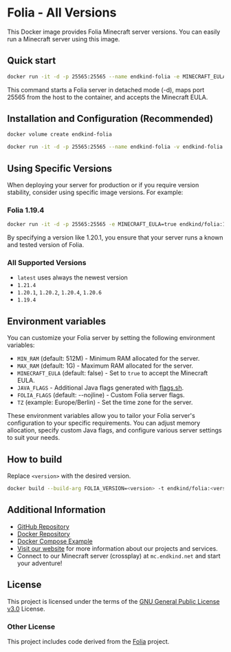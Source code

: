 # Folia - All Versions

This Docker image provides Folia Minecraft server versions. You can easily run a Minecraft server using this image.

## Quick start

```bash
docker run -it -d -p 25565:25565 --name endkind-folia -e MINECRAFT_EULA=true endkind/folia:latest
```

This command starts a Folia server in detached mode (-d), maps port 25565 from the host to the container, and accepts the Minecraft EULA.

## Installation and Configuration (Recommended)

```bash
docker volume create endkind-folia

docker run -it -d -p 25565:25565 --name endkind-folia -v endkind-folia:/folia -e MAX_RAM=3G -e MINECRAFT_EULA=true --restart=always endkind/folia:latest
```

## Using Specific Versions

When deploying your server for production or if you require version stability, consider using specific image versions. For example:

### Folia 1.19.4

```bash
docker run -it -d -p 25565:25565 -e MINECRAFT_EULA=true endkind/folia:1.19.4
```

By specifying a version like 1.20.1, you ensure that your server runs a known and tested version of Folia.

### All Supported Versions

- `latest` uses always the newest version
- `1.21.4`
- `1.20.1`, `1.20.2`, `1.20.4`, `1.20.6`
- `1.19.4`

## Environment variables

You can customize your Folia server by setting the following environment variables:

- `MIN_RAM` (default: 512M) - Minimum RAM allocated for the server.
- `MAX_RAM` (default: 1G) - Maximum RAM allocated for the server.
- `MINECRAFT_EULA` (default: false) - Set to `true` to accept the Minecraft EULA.
- `JAVA_FLAGS` - Additional Java flags generated with [flags.sh](https://flags.sh/).
- `FOLIA_FLAGS` (default: --nojline) - Custom Folia server flags.
- `TZ` (example: Europe/Berlin) - Set the time zone for the server.

These environment variables allow you to tailor your Folia server's configuration to your specific requirements. You can adjust memory allocation, specify custom Java flags, and configure various server settings to suit your needs.

## How to build

Replace `<version>` with the desired version.

```bash
docker build --build-arg FOLIA_VERSION=<version> -t endkind/folia:<version> .
```

## Additional Information

- [GitHub Repository](https://github.com/Endkind/folia)
- [Docker Repository](https://hub.docker.com/r/endkind/folia)
- [Docker Compose Example](https://github.com/Endkind/folia/blob/main/docker-compose.yml)
- [Visit our website](https://www.endkind.net) for more information about our projects and services.
- Connect to our Minecraft server (crossplay) at `mc.endkind.net` and start your adventure!

## License

This project is licensed under the terms of the [GNU General Public License v3.0](https://choosealicense.com/licenses/gpl-3.0/) License.

### Other License

This project includes code derived from the [Folia](https://github.com/PaperMC/folia) project.
